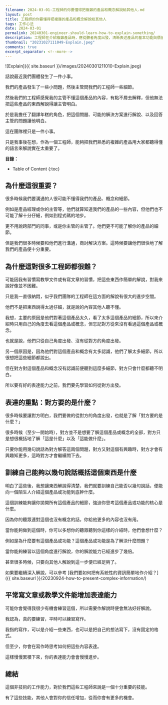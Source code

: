 ```yaml
---
filename: 2024-03-01-工程師的你要懂得把複雜的產品和概念解說給其他人.md
layout: post
title: 工程師的你要懂得把複雜的產品和概念解說給其他人
tags: 工作心法
date: 2024-03-01
permalink: 20240301-engineer-should-learn-how-to-explain-something/
description: 工程師在介紹複雜產品時，應從聽者角度出發，清晰表述產品的基本功能與價值。這不僅能促進團隊合作，還能提高個人在非專業群體中的影響力。透過寫作與練習，你可以鍛鍊自己的溝通技巧，使複雜內容簡單化。想進一步提升表達能力，全文將提供更多實用技巧。
thumbnail: "20231027111049-Explain.jpeg"
comments: true
excerpt_separator: <!--more-->
---
```


![Explain]({{ site.baseurl }}/images/20240301211010-Explain.jpeg)  

話說最近我們團體發生了一件小事。

我們的產品發生了一些小問題，然後主管問我們的工程師一些細節。

然後我們的工程師感覺我的主管不懂這個產品的內容，有點不屑去解釋，但他無法把這些產品的東西解說得讓主管明白。

於是我擔任了翻譯年糕的角色，把這個問題、可能的解決方案進行解說、以及回答主管的問題讓他明白。

這在團隊裡只是一件小事。

只是我事後在想，作為一個工程師，能夠把我們熟悉的複雜的產品用大家都聽得懂的語言來解說實在太重要了。

<!--more-->

**目錄：**

* Table of Content
{:toc}
## 為什麼這很重要？

很多時候我們要溝通的人很可能不懂得我們的產品、概念和細節。

例如是產品經理或你的主管等，他們就算知道我們的產品的一些內容，但他們也不可能了解十分仔細，例如到程式碼的地步。

更不用說跨部門的同事，或是你主管的主管了。他們更不可能了解你的產品的細節。

但是我們很多時候要和他們進行溝通，商討解決方案。這時候要讓他們很快地了解我們的產品便十分重要。

## 為什麼這對很多工程師都很難？

可能因我有習慣寫教學文件或有寫文章的習慣，把這些東西作簡單的解說，對我來說好像並不困難。

只是我一直很納悶，似乎我們團隊的工程師在這方面的解說有很大的進步空間。

他們不是把東西說得太過仔細，就是說的內容其他人聽不懂。

我想，主要的原因是他們對著這個產品太久，看了太多這個產品的細節，所以來介紹時只用自己的角度去看這個產品或概念，但忘記對方從來沒有看過這個產品或概念。

也就是說，他們只從自己角度出發、沒有從對方的角度出發。

另一個原因是，因為他們對這個產品和概念有太多認識，他們了解太多細節，所以很想把這些細節都說出。

但在對方對這個產品和概念沒有認識前便聽到這麼多細節，對方只會什麼都聽不明白。

所以要有好的表達能力之前，我們要先學習如何從對方出發。

## 表達的重點：對方要的是什麼？

很多時候要讓對方明白，我們要做的從對方的角度出發，也就是了解「對方要的是什麼？」

很多時候（至少一開始時），對方並不是想要了解這個產品或概念的全部，對方只是想很概括地了解「這是什麼」以及「這能做什麼」。

只要你能用幾句說話為對方解答這兩個問題，對方又對這個有興趣時，對方才會有興趣知更多，這時對方才會繼續問下去。

## 訓練自己能夠以幾句說話概括這個東西是什麼

明白了這些後，我想讓東西解說得清楚，我們就要訓練自己能否以幾句說話，便能向一個陌生人介紹這個產品或功能到底幹什麼。

這個訓練能夠讓你拋開所有這個產品的細節，強迫你思考這個產品或功能的核心是什麼。

因為你的聽眾連對這個也沒有概念的話，你給他更多的內容也沒有用。

當你能夠做到這個時，你可以多想你的聽眾聽到你這樣的介紹時，他們會想什麼？

例如是為什麼要有這個產品或功能？這個產品或功能是為了解決什麼問題？

當你能夠練習以這個角度進行解說，你的解說能力已經進步了幾倍。

甚至很多時候，只要向其他人解說到這一步便已經足夠了。

如果要繼續深入解說，可以參考 [我們要如何把有系統性的資訊簡單地作介紹？]({{ site.baseurl }}/20230924-how-to-present-complex-information/)

## 平常寫文章或教學文件能增加表達能力

可能你會覺得我很少有機會練習這個，所以需要作解說時便會無法好好解說。

我認為，真的要練習，平時可以練習寫作。

我指的寫作，可以是介紹一些東西，也可以是把自己的想法寫下，沒有固定的格式。

但至少，你會在寫作時思考如何把這些內容表達。

這樣慢慢累積下來，你的表達能力會會慢慢進步。

## 總結

這個非技術的工作能力，對於我們這些工程師來說是一個十分重要的技能。

有了這些技能，其他人會對你的信任增加，從而你會有更多的機會。


<!-- Meta Summary -->
<!--
工程師在介紹複雜產品時，應從聽者角度出發，清晰表述產品的基本功能與價值。這不僅能促進團隊合作，還能提高個人在非專業群體中的影響力。透過寫作與練習，你可以鍛鍊自己的溝通技巧，使複雜內容簡單化。想進一步提升表達能力，全文將提供更多實用技巧。
-->


<!--
- [工程師的你要懂得把複雜的產品和概念解說給其他人]({{ site.baseurl }}/20240301-engineer-should-learn-how-to-explain-something/)
-->
